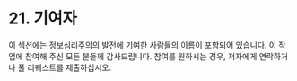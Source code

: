 # 21. 기여자

이 섹션에는 정보심리주의의 발전에 기여한 사람들의 이름이 포함되어 있습니다. 이 작업에 참여해 주신 모든 분들께 감사드립니다. 참여를 원하시는 경우, 저자에게 연락하거나 풀 리퀘스트를 제출하십시오.
